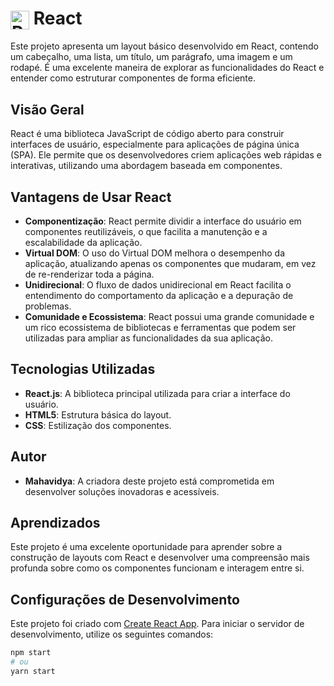 # <img src="https://upload.wikimedia.org/wikipedia/commons/a/a7/React-icon.svg" alt="React Logo" width="30" height="30" style="vertical-align: middle;"> React

Este projeto apresenta um layout básico desenvolvido em React, contendo um cabeçalho, uma lista, um título, um parágrafo, uma imagem e um rodapé. É uma excelente maneira de explorar as funcionalidades do React e entender como estruturar componentes de forma eficiente.

## Visão Geral

React é uma biblioteca JavaScript de código aberto para construir interfaces de usuário, especialmente para aplicações de página única (SPA). Ele permite que os desenvolvedores criem aplicações web rápidas e interativas, utilizando uma abordagem baseada em componentes.

## Vantagens de Usar React

- **Componentização**: React permite dividir a interface do usuário em componentes reutilizáveis, o que facilita a manutenção e a escalabilidade da aplicação.
- **Virtual DOM**: O uso do Virtual DOM melhora o desempenho da aplicação, atualizando apenas os componentes que mudaram, em vez de re-renderizar toda a página.
- **Unidirecional**: O fluxo de dados unidirecional em React facilita o entendimento do comportamento da aplicação e a depuração de problemas.
- **Comunidade e Ecossistema**: React possui uma grande comunidade e um rico ecossistema de bibliotecas e ferramentas que podem ser utilizadas para ampliar as funcionalidades da sua aplicação.

## Tecnologias Utilizadas

- **React.js**: A biblioteca principal utilizada para criar a interface do usuário.
- **HTML5**: Estrutura básica do layout.
- **CSS**: Estilização dos componentes.

## Autor

- **Mahavidya**: A criadora deste projeto está comprometida em desenvolver soluções inovadoras e acessíveis.

## Aprendizados

Este projeto é uma excelente oportunidade para aprender sobre a construção de layouts com React e desenvolver uma compreensão mais profunda sobre como os componentes funcionam e interagem entre si.

## Configurações de Desenvolvimento

Este projeto foi criado com [Create React App](https://github.com/facebook/create-react-app). Para iniciar o servidor de desenvolvimento, utilize os seguintes comandos:

```bash
npm start
# ou
yarn start



